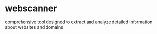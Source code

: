 # webscanner
comprehensive tool designed to extract and analyze detailed information about websites and domains
